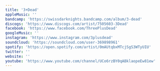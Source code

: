 ```yaml
---
title: '3+Dead'
appleMusic: ''
bandcamp: 'https://swissdarknights.bandcamp.com/album/3-dead'
discogs: 'https://www.discogs.com/artist/7505603-3Dead'
facebook: 'https://www.facebook.com/ThreePlusDead'
googleMusic: ''
instagram: 'https://www.instagram.com/3plusdead'
soundcloud: 'https://soundcloud.com/user-369898961'
spotify: 'https://open.spotify.com/artist/0mAUtqbxMTcjSgS3WTyUIU'
twitter: ''
website: ''
youtube: 'https://www.youtube.com/channel/UCo6rzBY0qABklaopeEw81ew'
---
```

